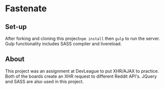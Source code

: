 # Fastenate

## Set-up
After forking and cloning this project`npm install` then `gulp` to run the server. Gulp functionality includes SASS compiler and livereload.

## About
This project was an assignment at DevLeague to put XHR/AJAX to practice. Both of the boards create an XHR request to different Reddit API's. JQuery and SASS are also used in this project.


